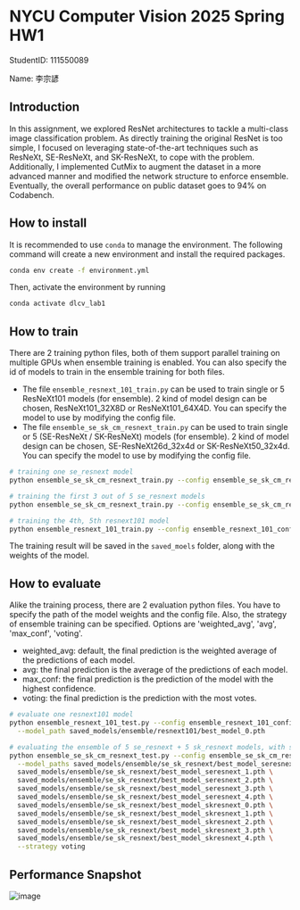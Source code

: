 # NYCU Computer Vision 2025 Spring HW1

StudentID: 111550089

Name: 李宗諺

## Introduction

In this assignment, we explored ResNet architectures to tackle a multi-class image classification problem. As directly training the original ResNet is too simple, I focused on leveraging state-of-the-art techniques such as ResNeXt, SE-ResNeXt, and SK-ResNeXt, to cope with the problem. Additionally, I implemented CutMix to augment the dataset in a more advanced manner and modified the network structure to enforce ensemble. Eventually, the overall performance on public dataset goes to 94% on Codabench.

## How to install

It is recommended to use `conda` to manage the environment. The following command will create a new environment and install the required packages.

```bash
conda env create -f environment.yml
```

Then, activate the environment by running

```bash
conda activate dlcv_lab1
```

## How to train

There are 2 training python files, both of them support parallel training on multiple GPUs when ensemble training is enabled. You can also specify the id of models to train in the ensemble training for both files.
- The file `ensemble_resnext_101_train.py` can be used to train single or 5 ResNeXt101 models (for ensemble). 2 kind of model design can be chosen, ResNeXt101_32X8D or ResNeXt101_64X4D. You can specify the model to use by modifying the config file.
- The file `ensemble_se_sk_cm_resnext_train.py` can be used to train single or 5 (SE-ResNeXt / SK-ResNeXt) models (for ensemble). 2 kind of model design can be chosen, SE-ResNeXt26d_32x4d or SK-ResNeXt50_32x4d. You can specify the model to use by modifying the config file.

```bash
# training one se_resnext model
python ensemble_se_sk_cm_resnext_train.py --config ensemble_se_sk_cm_resnext_config.txt --models_to_train 0

# training the first 3 out of 5 se_resnext models
python ensemble_se_sk_cm_resnext_train.py --config ensemble_se_sk_cm_resnext_config.txt --models_to_train 0,1,2

# training the 4th, 5th resnext101 model
python ensemble_resnext_101_train.py --config ensemble_resnext_101_config.txt --models_to_train 4,5
```

The training result will be saved in the `saved_moels` folder, along with the weights of the model.

## How to evaluate

Alike the training process, there are 2 evaluation python files. You have to specify the path of the model weights and the config file. Also, the strategy of ensemble training can be specified. Options are 'weighted_avg', 'avg', 'max_conf', 'voting'.
- weighted_avg: default, the final prediction is the weighted average of the predictions of each model.
- avg: the final prediction is the average of the predictions of each model.
- max_conf: the final prediction is the prediction of the model with the highest confidence.
- voting: the final prediction is the prediction with the most votes.

```bash
# evaluate one resnext101 model
python ensemble_resnext_101_test.py --config ensemble_resnext_101_config.txt \
  --model_path saved_models/ensemble/resnext101/best_model_0.pth

# evaluating the ensemble of 5 se_resnext + 5 sk_resnext models, with strategy 'voting'
python ensemble_se_sk_cm_resnext_test.py --config ensemble_se_sk_cm_resnext_config.txt \
  --model_paths saved_models/ensemble/se_sk_resnext/best_model_seresnext_0.pth \
  saved_models/ensemble/se_sk_resnext/best_model_seresnext_1.pth \
  saved_models/ensemble/se_sk_resnext/best_model_seresnext_2.pth \
  saved_models/ensemble/se_sk_resnext/best_model_seresnext_3.pth \
  saved_models/ensemble/se_sk_resnext/best_model_seresnext_4.pth \
  saved_models/ensemble/se_sk_resnext/best_model_skresnext_0.pth \
  saved_models/ensemble/se_sk_resnext/best_model_skresnext_1.pth \
  saved_models/ensemble/se_sk_resnext/best_model_skresnext_2.pth \
  saved_models/ensemble/se_sk_resnext/best_model_skresnext_3.pth \
  saved_models/ensemble/se_sk_resnext/best_model_skresnext_4.pth \
  --strategy voting
```

## Performance Snapshot

![image](https://github.com/user-attachments/assets/9784b9e6-80a4-4ab5-95ce-a811597d0f3f)
